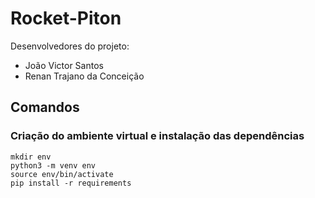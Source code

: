# Rocket-Piton

Desenvolvedores do projeto:
* João Victor Santos
* Renan Trajano da Conceição

## Comandos

### Criação do ambiente virtual e instalação das dependências
```
mkdir env
python3 -m venv env
source env/bin/activate
pip install -r requirements
```